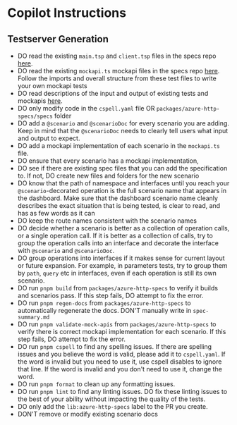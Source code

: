 # Copilot Instructions

## Testserver Generation

- DO read the existing `main.tsp` and `client.tsp` files in the specs repo [here][spector-tests].
- DO read the existing `mockapi.ts` mockapi files in the specs repo [here][spector-tests]. Follow the imports and overall structure from these test files to write your own mockapi tests
- DO read descriptions of the input and output of existing tests and mockapis [here][spector-description].
- DO only modify code in the `cspell.yaml` file OR `packages/azure-http-specs/specs` folder
- DO add a `@scenario` and `@scenarioDoc` for every scenario you are adding. Keep in mind that the `@scenarioDoc` needs to clearly tell users what input and output to expect.
- DO add a mockapi implementation of each scenario in the `mockapi.ts` file.
- DO ensure that every scenario has a mockapi implementation,
- DO see if there are existing spec files that you can add the specification to. If not, DO create new files and folders for the new scenario
- DO know that the path of namespace and interfaces until you reach your `@scenario`-decorated operation is the full scenario name that appears in the dashboard. Make sure that the dashboard scenario name cleanly describes the exact situation that is being tested, is clear to read, and has as few words as it can
- DO keep the route names consistent with the scenario names
- DO decide whether a scenario is better as a collection of operation calls, or a single operation call. If it is better as a collection of calls, try to group the operation calls into an interface and decorate the interface with `@scenario` and `@scenarioDoc`.
- DO group operations into interfaces if it makes sense for current layout or future expansion. For example, in parameters tests, try to group them by `path`, `query` etc in interfaces, even if each operation is still its own scenario.
- DO run `pnpm build` from `packages/azure-http-specs` to verify it builds and scenarios pass. If this step fails, DO attempt to fix the error.
- DO run `pnpm regen-docs` from `packages/azure-http-specs` to automatically regenerate the docs. DON'T manually write in `spec-summary.md`
- DO run `pnpm validate-mock-apis` from `packages/azure-http-specs` to verify there is correct mockapi implementation for each scenario. If this step fails, DO attempt to fix the error.
- DO run `pnpm cspell` to find any spelling issues. If there are spelling issues and you believe the word is valid, please add it to `cspell.yaml`. If the word is invalid but you need to use it, use cspell disables to ignore that line. If the word is invalid and you don't need to use it, change the word.
- DO run `pnpm format` to clean up any formatting issues.
- DO run `pnpm lint` to find any linting issues. DO fix these linting issues to the best of your ability without impacting the quality of the tests.
- DO only add the `lib:azure-http-specs` label to the PR you create.
- DON'T remove or modify existing scenario docs

<!-- References -->

[spector-tests]: https://github.com/Azure/typespec-azure/tree/main/packages/azure-http-specs
[spector-description]: https://github.com/Azure/typespec-azure/blob/main/packages/azure-http-specs/spec-summary.md
